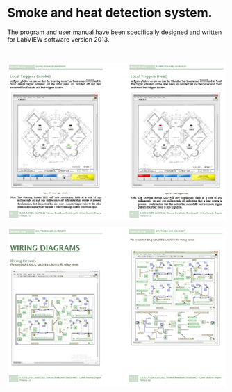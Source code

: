 # Smoke and heat detection system.

The program and user manual have been specifically designed and written for LabVIEW software version 2013.

</br>

![Screenshot](SHDS.PNG)


![Screenshot](SHDS2.PNG)
